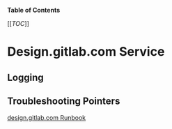 <!-- MARKER: do not edit this section directly. Edit services/service-catalog.yml then run scripts/generate-docs -->

**Table of Contents**

[[_TOC_]]

#  Design.gitlab.com Service

## Logging

## Troubleshooting Pointers

[design.gitlab.com Runbook](/design-gitlab-com.md)
<!-- END_MARKER -->


<!-- ## Summary -->

<!-- ## Architecture -->

<!-- ## Performance -->

<!-- ## Scalability -->

<!-- ## Availability -->

<!-- ## Durability -->

<!-- ## Security/Compliance -->

<!-- ## Monitoring/Alerting -->

<!-- ## Links to further Documentation -->
